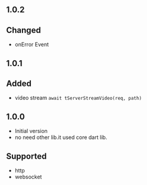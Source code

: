 ## 1.0.2
## Changed
- onError Event

## 1.0.1
## Added
- video stream `await tServerStreamVideo(req, path)`

## 1.0.0

- Initial version
- no need other lib.it used core dart lib.

## Supported
- http
- websocket
